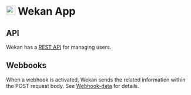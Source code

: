 # <img src="/documentation/img/wekan-logo.png" width="25px"> Wekan App

## API

Wekan has a [REST API](https://github.com/wekan/wekan/wiki/REST-API) for
managing users.

## Webbooks

When a webhook is activated, Wekan sends the related information within the POST request body.
See [Webhook-data](https://github.com/wekan/wekan/wiki/Webhook-data) for details.

